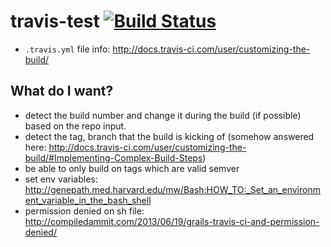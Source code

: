 # travis-test [![Build Status](https://travis-ci.org/tugberkugurlu/travis-test.svg)](https://travis-ci.org/tugberkugurlu/travis-test)

 - `.travis.yml` file info: http://docs.travis-ci.com/user/customizing-the-build/

## What do I want?

 - detect the build number and change it during the build (if possible) based on the repo input.
 - detect the tag, branch that the build is kicking of (somehow answered here: http://docs.travis-ci.com/user/customizing-the-build/#Implementing-Complex-Build-Steps)
 - be able to only build on tags which are valid semver
 - set env variables: http://genepath.med.harvard.edu/mw/Bash:HOW_TO:_Set_an_environment_variable_in_the_bash_shell
 - permission denied on sh file: http://compiledammit.com/2013/06/19/grails-travis-ci-and-permission-denied/
